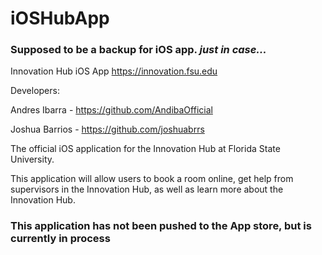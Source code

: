# iOSHubApp
### Supposed to be a backup for iOS app. *just in case...*
Innovation Hub iOS App
https://innovation.fsu.edu

Developers: 

Andres Ibarra - https://github.com/AndibaOfficial

Joshua Barrios - https://github.com/joshuabrrs

The official iOS application for the Innovation Hub at Florida State University. 

This application will allow users to book a room online, get help from supervisors in the Innovation Hub, as well as learn more about the Innovation Hub. 
### This application has not been pushed to the App store, but is currently in process
